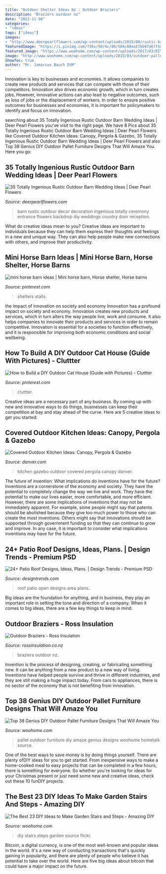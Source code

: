 ```yaml
---
title: "Outdoor Shelter Ideas Nz : Outdoor Braziers"
description: "Braziers outdoor nz"
date: "2022-11-08"
categories:
- "ideas"
tags: ["ideas"]
images:
- "http://www.deerpearlflowers.com/wp-content/uploads/2015/08/rustic-barn-wedding-decor-ideas.jpg"
featuredImage: "https://i.pinimg.com/736x/58/4c/80/584c804a57bb97a67f5df4ce92ed3947.jpg"
featured_image: "https://www.woohome.com/wp-content/uploads/2017/03/DIY-Outdoor-Steps-and-Stairs-Ideas-22.jpg"
image: "http://www.woohome.com/wp-content/uploads/2015/03/outdoor-pallet-furniture-woohome-24.jpg"
ShowToc: true
author: "Mr. Jamarcus Bauch DVM"
---
```



Innovation is key to businesses and economies. It allows companies to create new products and services that can compete with those of their competitors. Innovation also drives economic growth, which in turn creates jobs. However, innovative actions can also lead to negative outcomes, such as loss of jobs or the displacement of workers. In order to ensure positive outcomes for businesses and economies, it is important for policymakers to identify and focus on innovation.

	

		
searching about 35 Totally Ingenious Rustic Outdoor Barn Wedding Ideas | Deer Pearl Flowers you've visit to the right page. We have 8 Pics about 35 Totally Ingenious Rustic Outdoor Barn Wedding Ideas | Deer Pearl Flowers like Covered Outdoor Kitchen Ideas: Canopy, Pergola &amp; Gazebo, 35 Totally Ingenious Rustic Outdoor Barn Wedding Ideas | Deer Pearl Flowers and also Top 38 Genius DIY Outdoor Pallet Furniture Designs That Will Amaze You. Here you go:
		
    
## 35 Totally Ingenious Rustic Outdoor Barn Wedding Ideas | Deer Pearl Flowers

<img loading=lazy src="http://www.deerpearlflowers.com/wp-content/uploads/2015/08/rustic-barn-wedding-decor-ideas.jpg" onerror="this.onerror=null;this.src='https://tse1.mm.bing.net/th?id=OIP.JxZxMxVA4nRLKy6-dJtbjAHaLH&amp;pid=15.1';" alt="35 Totally Ingenious Rustic Outdoor Barn Wedding Ideas | Deer Pearl Flowers">

_Source: deerpearlflowers.com_

>barn rustic outdoor decor decoration ingenious totally ceremony entrance flowers backdrop diy weddings country door reception. 

	

What do creative ideas mean to you?
Creative ideas are important to individuals because they can help them express their thoughts and feelings in a new and unique way. They can also help people make new connections with others, and improve their productivity.

    
## Mini Horse Barn Ideas | Mini Horse Barn, Horse Shelter, Horse Barns

<img loading=lazy src="https://i.pinimg.com/736x/58/4c/80/584c804a57bb97a67f5df4ce92ed3947.jpg" onerror="this.onerror=null;this.src='https://tse2.mm.bing.net/th?id=OIP.pxNMTYEjVuIMoz031EoPwgHaFj&amp;pid=15.1';" alt="mini horse barn ideas | Mini horse barn, Horse shelter, Horse barns">

_Source: pinterest.com_

>shelters stalls. 

	

the impact of innovation on society and economy
Innovation has a profound impact on society and economy. Innovation creates new products and services, which in turn alters the way people live, work and consume. It also helps companies to innovate their products and services in order to remain competitive. Innovation is essential for a societies to function effectively, and it is responsible for improving both economic conditions and social wellbeing.

    
## How To Build A DIY Outdoor Cat House (Guide With Pictures) - Cluttter

<img loading=lazy src="https://i.pinimg.com/736x/6d/8d/e6/6d8de68a1f4588d18de14966d9643821.jpg" onerror="this.onerror=null;this.src='https://tse4.mm.bing.net/th?id=OIP.xftdIFN0BX_RMPiNyBtoWwHaE8&amp;pid=15.1';" alt="How to Build a DIY Outdoor Cat House (Guide with Pictures) - Cluttter">

_Source: pinterest.com_

>cluttter. 

	

Creative ideas are a necessary part of any business. By coming up with new and innovative ways to do things, businesses can keep their competition at bay and stay ahead of the curve. Here are 5 creative ideas to get you started:

    
## Covered Outdoor Kitchen Ideas: Canopy, Pergola &amp; Gazebo

<img loading=lazy src="https://danver.com/wp-content/uploads/2021/03/Danver-Durham-NC-LR-0030.jpg" onerror="this.onerror=null;this.src='https://tse2.mm.bing.net/th?id=OIP._klnZwYvx7Dlj5KAndzf3wHaE8&amp;pid=15.1';" alt="Covered Outdoor Kitchen Ideas: Canopy, Pergola &amp; Gazebo">

_Source: danver.com_

>kitchen gazebo outdoor covered pergola canopy danver. 

	

The future of invention: What implications do inventions have for the future?
Inventions are a cornerstone of the economy and society. They have the potential to completely change the way we live and work. They have the potential to make our lives easier, more comfortable, and more efficient. However, there are some implications of inventions that may not be immediately apparent. For example, some people might say that patents should be abolished because they give too much power to those who can create the most inventions. Others might say that innovations should be supported through government funding so that they can continue to grow and improve. In any case, it is important to consider what implications inventions may have for the future.

    
## 24+ Patio Roof Designs, Ideas, Plans. | Design Trends - Premium PSD

<img loading=lazy src="https://images.designtrends.com/wp-content/uploads/2016/03/16062506/Open-Area-Patio-Roof-Design.jpg" onerror="this.onerror=null;this.src='https://tse3.mm.bing.net/th?id=OIP.-5MHpUZ3Xgp_PNmDtq5YZQHaE8&amp;pid=15.1';" alt="24+ Patio Roof Designs, Ideas, Plans. | Design Trends - Premium PSD">

_Source: designtrends.com_

>roof patio open designs area plans. 

	

Big ideas are the foundation for anything, and in business, they play an important role in setting the tone and direction of a company. When it comes to big ideas, there are a few key things to keep in mind. 

    
## Outdoor Braziers - Ross Insulation

<img loading=lazy src="http://rossinsulation.co.nz/wp-content/uploads/2016/12/File_000.jpeg" onerror="this.onerror=null;this.src='https://tse1.mm.bing.net/th?id=OIP.oXttnGuQUBPxQhgSKTeVIwHaJ4&amp;pid=15.1';" alt="Outdoor Braziers - Ross Insulation">

_Source: rossinsulation.co.nz_

>braziers outdoor nz. 

	

Invention is the process of designing, creating, or fabricating something new. It can be anything from a new product to a new way of living. Inventions have helped people survive and thrive in different industries, and they are still making a huge impact today. From cars to appliances, there is no sector of the economy that is not benefiting from innovation.

    
## Top 38 Genius DIY Outdoor Pallet Furniture Designs That Will Amaze You

<img loading=lazy src="http://www.woohome.com/wp-content/uploads/2015/03/outdoor-pallet-furniture-woohome-24.jpg" onerror="this.onerror=null;this.src='https://tse2.mm.bing.net/th?id=OIP.iWsR4L4qn-BJwBNJmYONLAHaOZ&amp;pid=15.1';" alt="Top 38 Genius DIY Outdoor Pallet Furniture Designs That Will Amaze You">

_Source: woohome.com_

>pallet outdoor furniture diy amaze genius designs woohome hometalk source. 

	

One of the best ways to save money is by doing things yourself. There are plenty ofDIY ideas for you to get started. From inexpensive ways to make a home-cooked meal to easy projects that can be completed in a few hours, there is something for everyone. So whether you're looking for ideas for your Christmas present or just need some new and creative ideas, check out these 10 funDIY projects.

    
## The Best 23 DIY Ideas To Make Garden Stairs And Steps - Amazing DIY

<img loading=lazy src="https://www.woohome.com/wp-content/uploads/2017/03/DIY-Outdoor-Steps-and-Stairs-Ideas-22.jpg" onerror="this.onerror=null;this.src='https://tse4.mm.bing.net/th?id=OIP.ISdDXXQOVnkEKfCpWc3SUQHaJ4&amp;pid=15.1';" alt="The Best 23 DIY Ideas to Make Garden Stairs and Steps - Amazing DIY">

_Source: woohome.com_

>diy stairs steps garden source flickr. 

	

Bitcoin, a digital currency, is one of the most well-known and popular ideas in the world. It's a new way of conducting transactions that's quickly gaining in popularity, and there are plenty of people who believe it has potential to take over the world. Here are five big ideas about bitcoin that could have a major impact on the future.

